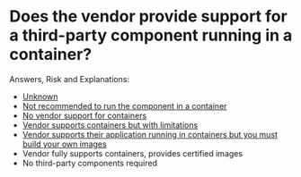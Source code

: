 # Does the vendor provide support for a third-party component running in a container?

Answers, Risk and Explanations:

* [Unknown](./02-app-dependencies/appdepq03/exp01.md)<div class="risk-box unknown"></div>
* [Not recommended to run the component in a container](./02-app-dependencies/appdepq03/exp02.md)<div class="risk-box high"></div>
* [No vendor support for containers](./02-app-dependencies/appdepq03/exp03.md)<div class="risk-box high"></div>
* [Vendor supports containers but with limitations](./02-app-dependencies/appdepq03/exp04.md)<div class="risk-box medium"></div>
* [Vendor supports their application running in containers but you must build your own images](./02-app-dependencies/appdepq03/exp05.md)<div class="risk-box medium"></div>
* Vendor fully supports containers, provides certified images<div class="risk-box low"></div>
* No third-party components required<div class="risk-box low"></div>
